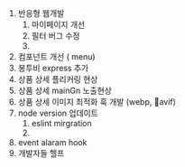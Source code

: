 
1. 반응형 웹개발
	1. 마이페이지 개선
	2. 필터 버그 수정
	3. 
2. 컴포넌트 개선 ( menu)
3. 봉투비 express 추가
4. 상품 상세 플리커링 현상
6. 상품 상세 mainGn 노출현상
5. 상품 상세 이미지 최적화 훅 개발 (webp, avif)
6. node version 업데이트
	1. eslint mirgration
	2. 
7. event alaram hook
8. 개발자들 헬프